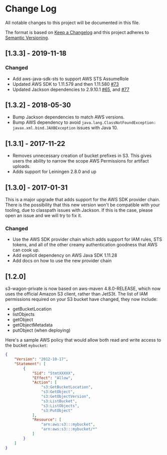 # Change Log
All notable changes to this project will be documented in this file.

The format is based on [Keep a Changelog](http://keepachangelog.com/)
and this project adheres to [Semantic Versioning](http://semver.org/).

## [1.3.3] - 2019-11-18

### Changed

* Add aws-java-sdk-sts to support AWS STS AssumeRole
* Updated AWS SDK to 1.11.579 and then 1.11.580 [#73](https://github.com/s3-wagon-private/s3-wagon-private/pull/73)
* Updated Jackson dependencies to 2.9.10.1 [#65](https://github.com/s3-wagon-private/s3-wagon-private/pull/65), and [#77](https://github.com/s3-wagon-private/s3-wagon-private/pull/77)


## [1.3.2] - 2018-05-30

* Bump Jackson dependencies to match AWS versions.
* Bump AWS dependency to avoid `java.lang.ClassNotFoundException: javax.xml.bind.JAXBException` issues with Java 10.

## [1.3.1] - 2017-11-22

* Removes unnecessary creation of bucket prefixes in S3. This gives users the ability to narrow the scope AWS Permissions for artifact uploads.
* Adds support for Leiningen 2.8.0 and up

## [1.3.0] - 2017-01-31

This is a major upgrade that adds support for the AWS SDK provider chain. There is the possibility that this new version won't be compatible with your tooling, due to classpath issues with Jackson. If this is the case, please open an issue and we will try to fix it.

### Changed

- Use the AWS SDK provider chain which adds support for IAM rules, STS tokens, and all of the other creamy authentication goodness that AWS can cook up.
- Add explicit dependency on AWS Java SDK 1.11.28
- Add docs on how to use the new provider chain

## [1.2.0]

s3-wagon-private is now based on aws-maven 4.8.0-RELEASE, which now uses the
official Amazon S3 client, rather than JetS3t. The list of IAM
permissions required on your S3 bucket have changed, they now include:

 - getBucketLocation
 - listObjects
 - getObject
 - getObjectMetadata
 - putObject (when deploying)

Here's a sample AWS policy that would allow both read and write access to
the bucket `mybucket`:

```json
{
    "Version": "2012-10-17",
    "Statement": [
        {
            "Sid": "StmtXXXXX",
            "Effect": "Allow",
            "Action": [
                "s3:GetBucketLocation",
                "s3:GetObject",
                "s3:GetObjectVersion",
                "s3:ListBucket",
                "s3:ListObjects",
                "s3:PutObject"
            ],
            "Resource": [
                "arn:aws:s3:::mybucket",
                "arn:aws:s3:::mybucket/*"
            ]
        }
    ]
}
```
